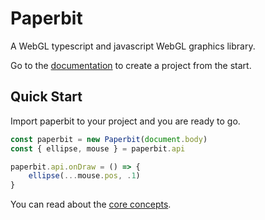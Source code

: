 # Paperbit

A WebGL typescript and javascript WebGL graphics library.

Go to the [documentation](https://otcova.github.io/paperbit) to create a project from the start.
	
## Quick Start

Import paperbit to your project and you are ready to go.

```javascript
const paperbit = new Paperbit(document.body)
const { ellipse, mouse } = paperbit.api

paperbit.api.onDraw = () => {
    ellipse(...mouse.pos, .1)
}
```

You can read about the [core concepts](https://otcova.github.io/paperbit/core_concepts.html).
